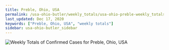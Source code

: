 ```yaml
---
title: Preble, Ohio, USA
permalink: /usa-ohio-butler/weekly_totals/usa-ohio-preble-weekly_totals.html
last_updated: Dec 17, 2020
keywords: ["Preble, Ohio, USA", "weekly totals"]
sidebar: usa-ohio-butler_sidebar
---
```


![Weekly Totals of Confirmed Cases for Preble, Ohio, USA](/covid_tracker/images/graphs/usa-ohio-preble-weekly_totals_graph.png)

